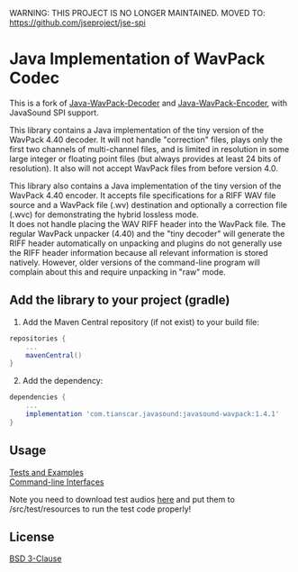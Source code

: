 WARNING: THIS PROJECT IS NO LONGER MAINTAINED. MOVED TO: https://github.com/jseproject/jse-spi

# Java Implementation of WavPack Codec

This is a fork of [Java-WavPack-Decoder](https://github.com/soiaf/Java-WavPack-Decoder) and [Java-WavPack-Encoder](https://www.wavpack.com/files/JavaWavPackEncoder_v1.1.zip), with JavaSound SPI support.

This library contains a Java implementation of the tiny version of the WavPack 4.40 decoder. 
It will not handle "correction" files, plays only the first two channels of multi-channel files, and is limited in resolution in some large integer or floating point files (but always provides at least 24 bits of resolution). It also will not accept WavPack files from before version 4.0.

This library also contains a Java implementation of the tiny version of the WavPack 4.40 encoder. 
It accepts file specifications for a RIFF WAV file source and a WavPack file (.wv) destination and optionally a correction file (.wvc) for demonstrating the hybrid lossless mode.  
It does not handle placing the WAV RIFF header into the WavPack file. The regular WavPack unpacker (4.40) and the "tiny decoder" will generate the RIFF header automatically on unpacking and plugins do not generally use the RIFF header information because all relevant information is stored natively. However, older versions of the command-line program will complain about this and require unpacking in "raw" mode.

## Add the library to your project (gradle)
1. Add the Maven Central repository (if not exist) to your build file:
```groovy
repositories {
    ...
    mavenCentral()
}
```

2. Add the dependency:
```groovy
dependencies {
    ...
    implementation 'com.tianscar.javasound:javasound-wavpack:1.4.1'
}
```

## Usage
[Tests and Examples](/src/test/java/com/beatofthedrum/wvcodec/test/)  
[Command-line Interfaces](/src/test/java/com/beatofthedrum/wvcodec/cli/)

Note you need to download test audios [here](https://github.com/Tianscar/fbodemo1) and put them to /src/test/resources to run the test code properly!

## License
[BSD 3-Clause](/LICENSE)
